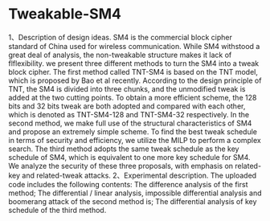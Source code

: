 # Tweakable-SM4
1、Description of design ideas. SM4 is the commercial block cipher standard of China used for wireless communication. While SM4 withstood a great deal of analysis, the non-tweakable structure makes it lack of flflexibility. we present three different methods to turn the SM4 into a tweak block cipher. The first method called TNT-SM4 is based on the TNT model, which is proposed by Bao et al recently. According to the design principle of TNT, the SM4 is divided into three chunks, and the unmodified tweak is added at the two cutting points. To obtain a more efficient scheme, the 128 bits and 32 bits tweak are both adopted and compared with each other, which is denoted as TNT-SM4-128 and TNT-SM4-32 respectively. In the second method, we make full use of the structural characteristics of SM4 and propose an extremely simple scheme. To find the best tweak schedule in terms of security and efficiency, we utilize the MILP to perform a complex search. The third method adopts the same tweak schedule as the key schedule of SM4, which is equivalent to one more key schedule for SM4.  We analyze the security of these three proposals, with emphasis on related-key and related-tweak attacks.  2、Experimental description.     The uploaded code includes the following contents: The difference analysis of the first method; The differential / linear analysis, impossible differential analysis and boomerang attack of the second method is; The differential analysis of key schedule of the third method.
